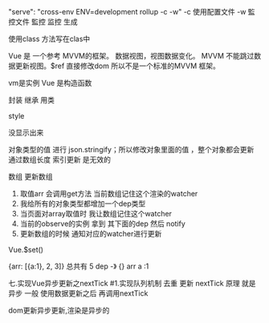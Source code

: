 "serve": "cross-env ENV=development rollup -c -w"  -c 使用配置文件 -w 監控文件 監控 监控
生成

使用class 方法写在clas中

Vue 是 一个参考 MVVM的框架。 数据视图，视图数据变化。 MVVM 不能跳过数据更新视图。$ref 直接修改dom 所以不是一个标准的MVVM 框架。

vm是实例  Vue 是构造函数

封装 继承 用类

style

没显示出来

对象类型的值 进行 json.stringify；所以修改对象里面的值 ，整个对象都会更新
通过数组长度 索引更新 是无效的

数组 更新数组
1. 取值arr 会调用get方法 当前数组记住这个渲染的watcher
2. 我给所有的对象类型都增加一个dep类型
3. 当页面对array取值时 我让数组记住这个watcher
4. 当前的observe的实例 拿到 其下面的dep 然后 notify
5. 更新数组的时候 通知对应的watcher进行更新

Vue.$set() 

{arr: [{a:1}, 2, 3]} 总共有 5 dep -》 {}  arr  a :1 

七.实现Vue异步更新之nextTick
#1.实现队列机制
去重 更新
nextTick 原理 就是异步  一般 使用数据更新之后 再调用nextTick

dom更新异步更新,渲染是异步的 
